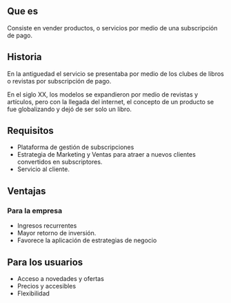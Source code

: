 ## Que es
Consiste en vender productos, o servicios por medio de una subscripción de pago. 
## Historia
En la antiguedad el servicio se presentaba por medio de los clubes de libros o revistas por subscripción de pago.

En el siglo XX, los modelos se expandieron por medio de revistas y artículos, pero con la llegada del internet, el concepto de un producto se fue globalizando y dejó de ser solo un libro.

## Requisitos
- Plataforma de gestión de subscripciones
- Estrategia de Marketing y Ventas para atraer a nuevos clientes convertidos en subscriptores.
- Servicio al cliente.
## Ventajas
### Para la empresa
- Ingresos recurrentes
- Mayor retorno de inversión.
- Favorece la aplicación de estrategias de negocio

## Para los usuarios
- Acceso a novedades y ofertas
- Precios y accesibles
- Flexibilidad